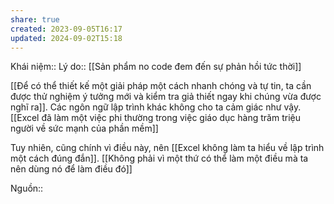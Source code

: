 ```yaml
---
share: true
created: 2023-09-05T16:17
updated: 2024-09-02T15:18
---
```

Khái niệm:: 
Lý do:: [[Sản phẩm no code đem đến sự phản hồi tức thời]]

[[Để có thể thiết kế một giải pháp một cách nhanh chóng và tự tin, ta cần được thử nghiệm ý tưởng mới và kiểm tra giả thiết ngay khi chúng vừa được nghĩ ra]]. Các ngôn ngữ lập trình khác không cho ta cảm giác như vậy. [[Excel đã làm một việc phi thường trong việc giáo dục hàng trăm triệu người về sức mạnh của phần mềm]]

Tuy nhiên, cũng chính vì điều này, nên [[Excel không làm ta hiểu về lập trình một cách đúng đắn]]. [[Không phải vì một thứ có thể làm một điều mà ta nên dùng nó để làm điều đó]] 

Nguồn:: 